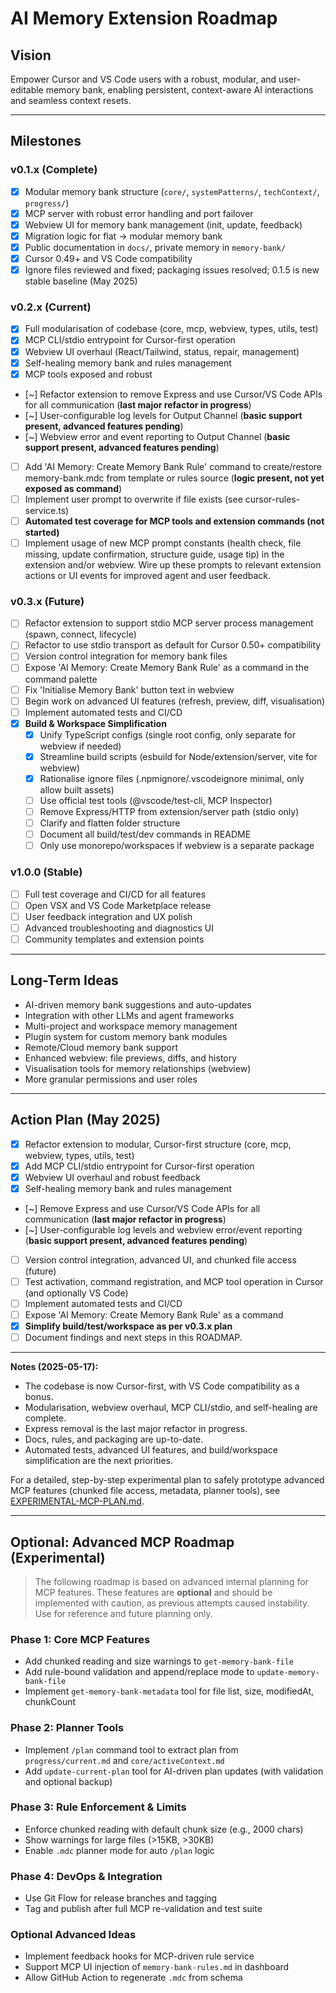 # AI Memory Extension Roadmap

## Vision

Empower Cursor and VS Code users with a robust, modular, and user-editable memory bank, enabling persistent, context-aware AI interactions and seamless context resets.

---

## Milestones

### v0.1.x (Complete)
- [x] Modular memory bank structure (`core/`, `systemPatterns/`, `techContext/`, `progress/`)
- [x] MCP server with robust error handling and port failover
- [x] Webview UI for memory bank management (init, update, feedback)
- [x] Migration logic for flat → modular memory bank
- [x] Public documentation in `docs/`, private memory in `memory-bank/`
- [x] Cursor 0.49+ and VS Code compatibility
- [x] Ignore files reviewed and fixed; packaging issues resolved; 0.1.5 is new stable baseline (May 2025)

### v0.2.x (Current)
- [x] Full modularisation of codebase (core, mcp, webview, types, utils, test)
- [x] MCP CLI/stdio entrypoint for Cursor-first operation
- [x] Webview UI overhaul (React/Tailwind, status, repair, management)
- [x] Self-healing memory bank and rules management
- [x] MCP tools exposed and robust
- [~] Refactor extension to remove Express and use Cursor/VS Code APIs for all communication (**last major refactor in progress**)
- [~] User-configurable log levels for Output Channel (**basic support present, advanced features pending**)
- [~] Webview error and event reporting to Output Channel (**basic support present, advanced features pending**)
- [ ] Add 'AI Memory: Create Memory Bank Rule' command to create/restore memory-bank.mdc from template or rules source (**logic present, not yet exposed as command**)
- [ ] Implement user prompt to overwrite if file exists (see cursor-rules-service.ts)
- [ ] **Automated test coverage for MCP tools and extension commands (not started)**
- [ ] Implement usage of new MCP prompt constants (health check, file missing, update confirmation, structure guide, usage tip) in the extension and/or webview. Wire up these prompts to relevant extension actions or UI events for improved agent and user feedback.

### v0.3.x (Future)
- [ ] Refactor extension to support stdio MCP server process management (spawn, connect, lifecycle)
- [ ] Refactor to use stdio transport as default for Cursor 0.50+ compatibility
- [ ] Version control integration for memory bank files
- [ ] Expose 'AI Memory: Create Memory Bank Rule' as a command in the command palette
- [ ] Fix 'Initialise Memory Bank' button text in webview
- [ ] Begin work on advanced UI features (refresh, preview, diff, visualisation)
- [ ] Implement automated tests and CI/CD
- [x] **Build & Workspace Simplification**
    - [x] Unify TypeScript configs (single root config, only separate for webview if needed)
    - [x] Streamline build scripts (esbuild for Node/extension/server, vite for webview)
    - [x] Rationalise ignore files (.npmignore/.vscodeignore minimal, only allow built assets)
    - [ ] Use official test tools (@vscode/test-cli, MCP Inspector)
    - [ ] Remove Express/HTTP from extension/server path (stdio only)
    - [ ] Clarify and flatten folder structure
    - [ ] Document all build/test/dev commands in README
    - [ ] Only use monorepo/workspaces if webview is a separate package

### v1.0.0 (Stable)
- [ ] Full test coverage and CI/CD for all features
- [ ] Open VSX and VS Code Marketplace release
- [ ] User feedback integration and UX polish
- [ ] Advanced troubleshooting and diagnostics UI
- [ ] Community templates and extension points

---

## Long-Term Ideas
- AI-driven memory bank suggestions and auto-updates
- Integration with other LLMs and agent frameworks
- Multi-project and workspace memory management
- Plugin system for custom memory bank modules
- Remote/Cloud memory bank support
- Enhanced webview: file previews, diffs, and history
- Visualisation tools for memory relationships (webview)
- More granular permissions and user roles

---

## Action Plan (May 2025)

- [x] Refactor extension to modular, Cursor-first structure (core, mcp, webview, types, utils, test)
- [x] Add MCP CLI/stdio entrypoint for Cursor-first operation
- [x] Webview UI overhaul and robust feedback
- [x] Self-healing memory bank and rules management
- [~] Remove Express and use Cursor/VS Code APIs for all communication (**last major refactor in progress**)
- [~] User-configurable log levels and webview error/event reporting (**basic support present, advanced features pending**)
- [ ] Version control integration, advanced UI, and chunked file access (future)
- [ ] Test activation, command registration, and MCP tool operation in Cursor (and optionally VS Code)
- [ ] Implement automated tests and CI/CD
- [ ] Expose 'AI Memory: Create Memory Bank Rule' as a command
- [x] **Simplify build/test/workspace as per v0.3.x plan**
- [ ] Document findings and next steps in this ROADMAP.

---

**Notes (2025-05-17):**
- The codebase is now Cursor-first, with VS Code compatibility as a bonus.
- Modularisation, webview overhaul, MCP CLI/stdio, and self-healing are complete.
- Express removal is the last major refactor in progress.
- Docs, rules, and packaging are up-to-date.
- Automated tests, advanced UI features, and build/workspace simplification are the next priorities.

For a detailed, step-by-step experimental plan to safely prototype advanced MCP features (chunked file access, metadata, planner tools), see [EXPERIMENTAL-MCP-PLAN.md](../experimental/EXPERIMENTAL-MCP-PLAN.md).

---

## Optional: Advanced MCP Roadmap (Experimental)

> The following roadmap is based on advanced internal planning for MCP features. These features are **optional** and should be implemented with caution, as previous attempts caused instability. Use for reference and future planning only.

### Phase 1: Core MCP Features
- Add chunked reading and size warnings to `get-memory-bank-file`
- Add rule-bound validation and append/replace mode to `update-memory-bank-file`
- Implement `get-memory-bank-metadata` tool for file list, size, modifiedAt, chunkCount

### Phase 2: Planner Tools
- Implement `/plan` command tool to extract plan from `progress/current.md` and `core/activeContext.md`
- Add `update-current-plan` tool for AI-driven plan updates (with validation and optional backup)

### Phase 3: Rule Enforcement & Limits
- Enforce chunked reading with default chunk size (e.g., 2000 chars)
- Show warnings for large files (>15KB, >30KB)
- Enable `.mdc` planner mode for auto `/plan` logic

### Phase 4: DevOps & Integration
- Use Git Flow for release branches and tagging
- Tag and publish after full MCP re-validation and test suite

### Optional Advanced Ideas
- Implement feedback hooks for MCP-driven rule service
- Support MCP UI injection of `memory-bank-rules.md` in dashboard
- Allow GitHub Action to regenerate `.mdc` from schema
